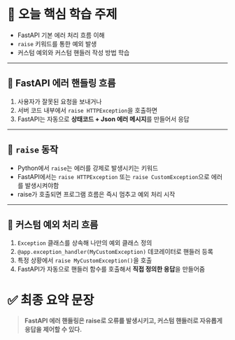 # 🎯 오늘 핵심 학습 주제

- FastAPI 기본 에러 처리 흐름 이해
- `raise` 키워드를 통한 예외 발생
- 커스텀 예외와 커스텀 핸들러 작성 방법 학습

---

## 📌 FastAPI 에러 핸들링 흐름

1. 사용자가 잘못된 요청을 보내거나
2. 서버 코드 내부에서 `raise HTTPException`을 호출하면
3. FastAPI는 자동으로 **상태코드 + Json 에러 메시지**를 만들어서 응답

---

## 📌 `raise` 동작

- Python에서 `raise`는 에러를 강제로 발생시키는 키워드
- FastAPI에서는 `raise HTTPException` 또는 `raise CustomException`으로 에러를 발생시켜야함
- raise가 호출되면 프로그램 흐름은 즉시 멈추고 예외 처리 시작

---

## 📌 커스텀 예외 처리 흐름

1. `Exception` 클래스를 상속해 나만의 예외 클래스 정의
2. `@app.exception_handler(MyCustomException)` 데코레이터로 핸들러 등록
3. 특정 상황에서 `raise MyCustomException()`을 호출
4. FastAPI가 자동으로 핸들러 함수를 호출해서 **직접 정의한 응답**을 만들어줌

# ✅ 최종 요약 문장

> **FastAPI 에러 핸들링은 raise로 오류를 발생시키고, 커스텀 핸들러로 자유롭게 응답을 제어할 수 있다.**
>